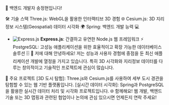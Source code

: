 👋 백엔드 개발자 송정현입니다!

🛠 기술 스택
Three.js: WebGL을 활용한 인터랙티브 3D 경험 🌐
Cesium.js: 3D 지리정보 시스템(Geospatial) 데이터 시각화 🌍
Spring: 백엔드 개발 능력 💻
- ![Express.js](https://img.shields.io/badge/Express.js-000000?style=flat&logo=express&logoColor=white) **Express.js**: 간결하고 유연한 Node.js 웹 프레임워크 ⚡
PostgreSQL: 고성능 애플리케이션을 위한 효율적이고 확장 가능한 데이터베이스 솔루션 🗄️
🌟 저에 대해
안녕하세요! 저는 성능과 사용자 경험에 중점을 둔 최신 애플리케이션 개발에 열정을 가지고 있습니다. 특히 3D 시각화와 지리정보 데이터를 다루는 창의적이고 기술적인 프로젝트에 관심이 많습니다.

💼 주요 프로젝트
[3D 도시 탐험]: Three.js와 Cesium.js를 사용하여 세부 도시 경관을 탐험할 수 있는 웹 기반 플랫폼입니다.
[실시간 데이터 시각화]: Spring과 PostgreSQL을 활용한 실시간 데이터 처리 및 시각화 프로젝트입니다.
🌐 함께해요!
웹 개발, 백엔드 기술 또는 3D 맵핑과 관련된 협업이나 논의에 관심 있으시면 언제든지 연락 주세요!
